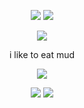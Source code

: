 <p align="center">
  <img src="https://github.com/user-attachments/assets/867bc166-9278-47d2-ba4d-84cbbec75464"> <img src="https://github.com/user-attachments/assets/867bc166-9278-47d2-ba4d-84cbbec75464">
  </p>
<p align="center"> 
  <img src="https://komarev.com/ghpvc/?username=eatsmud&color=000000">
</p>
<p align="center"> 
i like to eat mud

<p align="center">  
<img src="https://github.com/user-attachments/assets/b1917f26-19a4-432f-950e-ea9eac9472e4">
<p align="center">
  <img src="https://github.com/user-attachments/assets/867bc166-9278-47d2-ba4d-84cbbec75464"> <img src="https://github.com/user-attachments/assets/867bc166-9278-47d2-ba4d-84cbbec75464">
